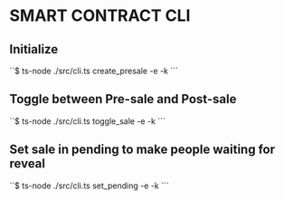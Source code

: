 # SMART CONTRACT CLI

## Initialize

``$ ts-node ./src/cli.ts create_presale -e <env> -k <keypair path>```

## Toggle between Pre-sale and Post-sale

``$ ts-node ./src/cli.ts toggle_sale -e <env> -k <keypair path>```

## Set sale in pending to make people waiting for reveal

``$ ts-node ./src/cli.ts set_pending -e <env> -k <keypair path>```

